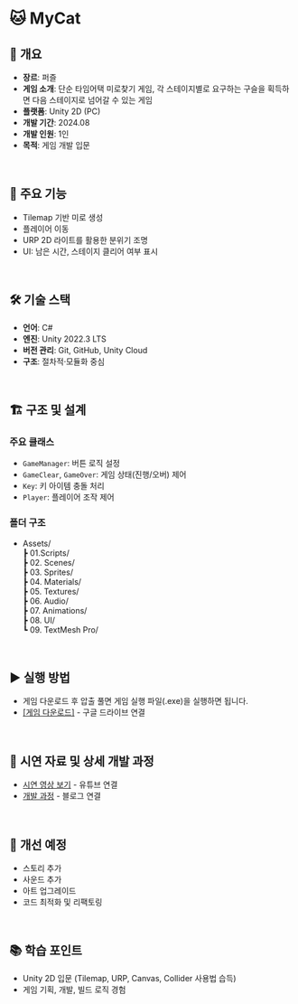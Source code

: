# :cat: MyCat

## 📌 개요
- **장르**: 퍼즐
- **게임 소개**: 단순 타임어택 미로찾기 게임, 각 스테이지별로 요구하는 구슬을 획득하면 다음 스테이지로 넘어갈 수 있는 게임
- **플랫폼**: Unity 2D (PC)
- **개발 기간**: 2024.08
- **개발 인원**: 1인
- **목적**: 게임 개발 입문
<br/>

## 🚀 주요 기능
- Tilemap 기반 미로 생성  
- 플레이어 이동
- URP 2D 라이트를 활용한 분위기 조명  
- UI: 남은 시간, 스테이지 클리어 여부 표시 
<br/>

## 🛠 기술 스택
- **언어**: C#  
- **엔진**: Unity 2022.3 LTS  
- **버전 관리**: Git, GitHub, Unity Cloud
- **구조**: 절차적·모듈화 중심
<br/>

## 🏗 구조 및 설계
### 주요 클래스
- `GameManager`: 버튼 로직 설정
- `GameClear`, `GameOver`: 게임 상태(진행/오버) 제어
- `Key`: 키 아이템 충돌 처리
- `Player`: 플레이어 조작 제어

### 폴더 구조
-  Assets/ <br/>
  ┣ 01.Scripts/ <br/>
  ┣ 02. Scenes/ <br/>
  ┣ 03. Sprites/ <br/>
  ┣ 04. Materials/ <br/>
  ┣ 05. Textures/ <br/>
  ┣ 06. Audio/ <br/>
  ┣ 07. Animations/ <br/>
  ┣ 08. UI/ <br/>
  ┗ 09. TextMesh Pro/ <br/>

<br/>

## ▶ 실행 방법
- 게임 다운로드 후 압출 풀면 게임 실행 파일(.exe)을 실행하면 됩니다.
- [[게임 다운로드]](https://drive.google.com/file/d/13IkvG3J6KnkiOf5Fvvi3BiEADWtLkdPi/view?usp=drive_link) - 구글 드라이브 연결
<br/>

## 🎥 시연 자료 및 상세 개발 과정
- [시연 영상 보기](https://youtu.be/33nC4d52ktU) - 유튜브 연결
- [개발 과정](https://hya68.tistory.com/8) - 블로그 연결
<br/>

## 🔮 개선 예정
- 스토리 추가
- 사운드 추가
- 아트 업그레이드
- 코드 최적화 및 리팩토링
<br/>

## 📚 학습 포인트
- Unity 2D 입문 (Tilemap, URP, Canvas, Collider 사용법 습득)
- 게임 기획, 개발, 빌드 로직 경험
